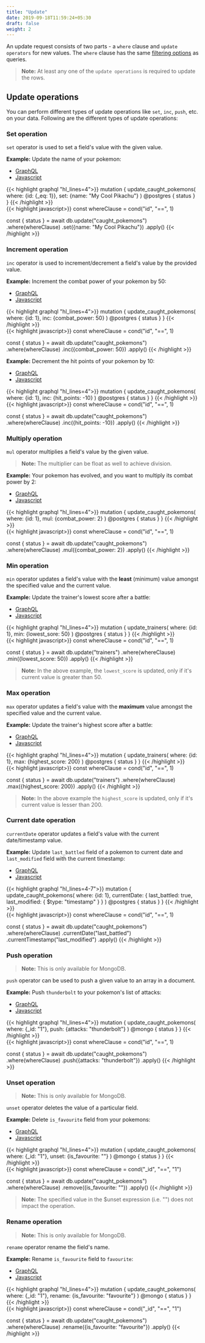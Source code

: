```yaml
---
title: "Update"
date: 2019-09-18T11:59:24+05:30
draft: false
weight: 2
---
```


An update request consists of two parts - a `where` clause and `update operators` for new values. The `where` clause has the same [filtering options](/essentials/queries/filtering) as queries.

> **Note:** At least any one of the `update operations` is required to update the rows.

## Update operations

You can perform different types of update operations like `set`, `inc`, `push`, etc. on your data. Following are the different types of update operations:

### Set operation

`set` operator is used to set a field's value with the given value.

**Example:** Update the name of your pokemon:

<div class="row tabs-wrapper">
  <div class="col s12" style="padding:0">
    <ul class="tabs">
      <li class="tab col s2"><a class="active" href="#set-graphql">GraphQL</a></li>
      <li class="tab col s2"><a href="#set-js">Javascript</a></li>
    </ul>
  </div>
  <div id="set-graphql" class="col s12" style="padding:0">
{{< highlight graphql "hl_lines=4">}}
mutation {
  update_caught_pokemons(
    where: {id: {_eq: 1}},
    set: {name: "My Cool Pikachu"}
  ) @postgres {
    status
  }
}
{{< /highlight >}}   
  </div>
  <div id="set-js" class="col s12" style="padding:0">
{{< highlight javascript>}}
const whereClause = cond("id", "==", 1)

const { status } = await db.update("caught_pokemons")
  .where(whereClause)
  .set({name: "My Cool Pikachu"})
  .apply()
{{< /highlight >}}  
  </div>
</div>

### Increment operation

`inc` operator is used to increment/decrement a field's value by the provided value.

**Example:** Increment the combat power of your pokemon by 50:

<div class="row tabs-wrapper">
  <div class="col s12" style="padding:0">
    <ul class="tabs">
      <li class="tab col s2"><a class="active" href="#inc-graphql">GraphQL</a></li>
      <li class="tab col s2"><a href="#inc-js">Javascript</a></li>
    </ul>
  </div>
  <div id="inc-graphql" class="col s12" style="padding:0">
{{< highlight graphql "hl_lines=4">}}
mutation {
  update_caught_pokemons(
    where: {id: 1},
    inc: {combat_power: 50}
  ) @postgres {
    status
  }
}
{{< /highlight >}}   
  </div>
  <div id="inc-js" class="col s12" style="padding:0">
{{< highlight javascript>}}
const whereClause = cond("id", "==", 1)

const { status } = await db.update("caught_pokemons")
  .where(whereClause)
  .inc({combat_power: 50})
  .apply()
{{< /highlight >}}  
  </div>
</div>

**Example:** Decrement the hit points of your pokemon by 10:

<div class="row tabs-wrapper">
  <div class="col s12" style="padding:0">
    <ul class="tabs">
      <li class="tab col s2"><a class="active" href="#dec-graphql">GraphQL</a></li>
      <li class="tab col s2"><a href="#dec-js">Javascript</a></li>
    </ul>
  </div>
  <div id="dec-graphql" class="col s12" style="padding:0">
{{< highlight graphql "hl_lines=4">}}
mutation {
  update_caught_pokemons(
    where: {id: 1},
    inc: {hit_points: -10}
  ) @postgres {
    status
  }
}
{{< /highlight >}}   
  </div>
  <div id="dec-js" class="col s12" style="padding:0">
{{< highlight javascript>}}
const whereClause = cond("id", "==", 1)

const { status } = await db.update("caught_pokemons")
  .where(whereClause)
  .inc({hit_points: -10})
  .apply()
{{< /highlight >}}  
  </div>
</div>

### Multiply operation

`mul` operator multiplies a field's value by the given value.

> **Note:** The multiplier can be float as well to achieve division.

**Example:** Your pokemon has evolved, and you want to multiply its combat power by 2:

<div class="row tabs-wrapper">
  <div class="col s12" style="padding:0">
    <ul class="tabs">
      <li class="tab col s2"><a class="active" href="#mul-graphql">GraphQL</a></li>
      <li class="tab col s2"><a href="#mul-js">Javascript</a></li>
    </ul>
  </div>
  <div id="mul-graphql" class="col s12" style="padding:0">
{{< highlight graphql "hl_lines=4">}}
mutation {
  update_caught_pokemons(
    where: {id: 1},
    mul: {combat_power: 2}
  ) @postgres {
    status
  }
}
{{< /highlight >}}   
  </div>
  <div id="mul-js" class="col s12" style="padding:0">
{{< highlight javascript>}}
const whereClause = cond("id", "==", 1)

const { status } = await db.update("caught_pokemons")
  .where(whereClause)
  .mul({combat_power: 2})
  .apply()
{{< /highlight >}}  
  </div>
</div>

### Min operation

`min` operator updates a field's value with the **least** (minimum) value amongst the specified value and the current value.

**Example:** Update the trainer's lowest score after a battle:

<div class="row tabs-wrapper">
  <div class="col s12" style="padding:0">
    <ul class="tabs">
      <li class="tab col s2"><a class="active" href="#min-graphql">GraphQL</a></li>
      <li class="tab col s2"><a href="#min-js">Javascript</a></li>
    </ul>
  </div>
  <div id="min-graphql" class="col s12" style="padding:0">
{{< highlight graphql "hl_lines=4">}}
mutation {
  update_trainers(
    where: {id: 1},
    min: {lowest_sore: 50}
  ) @postgres {
    status
  }
}
{{< /highlight >}}   
  </div>
  <div id="min-js" class="col s12" style="padding:0">
{{< highlight javascript>}}
const whereClause = cond("id", "==", 1)

const { status } = await db.update("trainers")
  .where(whereClause)
  .min({lowest_score: 50})
  .apply()
{{< /highlight >}}  
  </div>
</div>

> **Note:** In the above example, the `lowest_score`  is updated, only if it's current value is greater than 50.

### Max operation

`max` operator updates a field's value with the **maximum** value amongst the specified value and the current value.

**Example:** Update the trainer's highest score after a battle:

<div class="row tabs-wrapper">
  <div class="col s12" style="padding:0">
    <ul class="tabs">
      <li class="tab col s2"><a class="active" href="#max-graphql">GraphQL</a></li>
      <li class="tab col s2"><a href="#max-js">Javascript</a></li>
    </ul>
  </div>
  <div id="max-graphql" class="col s12" style="padding:0">
{{< highlight graphql "hl_lines=4">}}
mutation {
  update_trainers(
    where: {id: 1},
    max: {highest_score: 200}
  ) @postgres {
    status
  }
}
{{< /highlight >}}   
  </div>
  <div id="max-js" class="col s12" style="padding:0">
{{< highlight javascript>}}
const whereClause = cond("id", "==", 1)

const { status } = await db.update("trainers")
  .where(whereClause)
  .max({highest_score: 200})
  .apply()
{{< /highlight >}}  
  </div>
</div>

> **Note:** In the above example the `highest_score` is updated, only if it's current value is lesser than 200.

### Current date operation

`currentDate` operator updates a field's value with the current date/timestamp value.

**Example:** Update `last_battled` field of a pokemon to current date and `last_modified` field with the current timestamp:

<div class="row tabs-wrapper">
  <div class="col s12" style="padding:0">
    <ul class="tabs">
      <li class="tab col s2"><a class="active" href="#current-date-graphql">GraphQL</a></li>
      <li class="tab col s2"><a href="#current-date-js">Javascript</a></li>
    </ul>
  </div>
  <div id="current-date-graphql" class="col s12" style="padding:0">
{{< highlight graphql "hl_lines=4-7">}}
mutation {
  update_caught_pokemons(
    where: {id: 1},
    currentDate: {
      last_battled: true,
      last_modified: { $type: "timestamp" }
    }
  ) @postgres {
    status
  }
}
{{< /highlight >}}   
  </div>
  <div id="current-date-js" class="col s12" style="padding:0">
{{< highlight javascript>}}
const whereClause = cond("id", "==", 1)

const { status } = await db.update("caught_pokemons")
  .where(whereClause)
  .currentDate("last_battled")
  .currentTimestamp("last_modified")
  .apply()
{{< /highlight >}}  
  </div>
</div>

### Push operation

> **Note:** This is only available for MongoDB.

`push` operator can be used to push a given value to an array in a document.

**Example:** Push `thunderbolt` to your pokemon's list of attacks:

<div class="row tabs-wrapper">
  <div class="col s12" style="padding:0">
    <ul class="tabs">
      <li class="tab col s2"><a class="active" href="#push-graphql">GraphQL</a></li>
      <li class="tab col s2"><a href="#push-js">Javascript</a></li>
    </ul>
  </div>
  <div id="push-graphql" class="col s12" style="padding:0">
{{< highlight graphql "hl_lines=4">}}
mutation {
  update_caught_pokemons(
    where: {_id: "1"},
    push: {attacks: "thunderbolt"}
  ) @mongo {
    status
  }
}
{{< /highlight >}}   
  </div>
  <div id="push-js" class="col s12" style="padding:0">
{{< highlight javascript>}}
const whereClause = cond("id", "==", 1)

const { status } = await db.update("caught_pokemons")
  .where(whereClause)
  .push({attacks: "thunderbolt"})
  .apply()
{{< /highlight >}}  
  </div> 
</div>

### Unset operation

> **Note:** This is only available for MongoDB.

`unset` operator deletes the value of a particular field.

**Example:** Delete `is_favourite` field from your pokemons:

<div class="row tabs-wrapper">
  <div class="col s12" style="padding:0">
    <ul class="tabs">
      <li class="tab col s2"><a class="active" href="#unset-graphql">GraphQL</a></li>
      <li class="tab col s2"><a href="#unset-js">Javascript</a></li>
    </ul>
  </div>
  <div id="unset-graphql" class="col s12" style="padding:0">
{{< highlight graphql "hl_lines=4">}}
mutation {
  update_caught_pokemons(
    where: {_id: "1"},
    unset: {is_favourite: ""}
  ) @mongo {
    status
  }
}
{{< /highlight >}}   
  </div>
  <div id="unset-js" class="col s12" style="padding:0">
{{< highlight javascript>}}
const whereClause = cond("_id", "==", "1")

const { status } = await db.update("caught_pokemons")
  .where(whereClause)
  .remove({is_favourite: ""})
  .apply()
{{< /highlight >}}  
  </div>
</div>

> **Note:** The specified value in the \$unset expression (i.e. "") does not impact the operation.

### Rename operation

> **Note:** This is only available for MongoDB.

`rename` operator rename the field's name.

**Example:** Rename `is_favourite` field to `favourite`:

<div class="row tabs-wrapper">
  <div class="col s12" style="padding:0">
    <ul class="tabs">
      <li class="tab col s2"><a class="active" href="#rename-graphql">GraphQL</a></li>
      <li class="tab col s2"><a href="#rename-js">Javascript</a></li>
    </ul>
  </div>
  <div id="rename-graphql" class="col s12" style="padding:0">
{{< highlight graphql "hl_lines=4">}}
mutation {
  update_caught_pokemons(
    where: {_id: "1"},
    rename: {is_favourite: "favourite"}
  ) @mongo {
    status
  }
}
{{< /highlight >}}   
  </div>
  <div id="rename-js" class="col s12" style="padding:0">
{{< highlight javascript>}}
const whereClause = cond("_id", "==", "1")

const { status } = await db.update("caught_pokemons")
  .where(whereClause)
  .rename({is_favourite: "favourite"})
  .apply()
{{< /highlight >}}  
  </div>
</div>